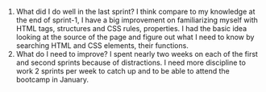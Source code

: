 1. What did I do well in the last sprint?
I think compare to my knowledge at the end of sprint-1, I have a big improvement on familiarizing myself with HTML tags, structures and CSS rules, properties. I had the basic idea looking at the source of the page and figure out what I need to know by searching HTML and CSS elements, their functions.
2. What do I need to improve?
I spent nearly two weeks on each of the first and second sprints because of distractions. I need more discipline to work 2 sprints per week to catch up and to be able to attend the bootcamp in January.